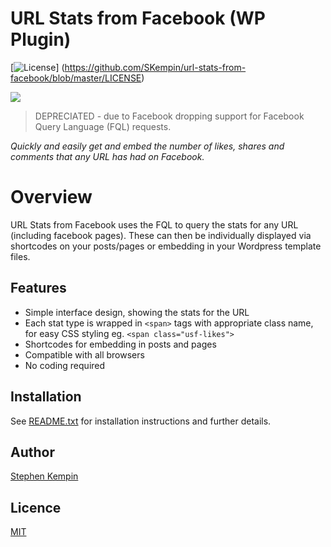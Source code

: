 # URL Stats from Facebook (WP Plugin)
[![License](https://img.shields.io/badge/license-MIT-blue.svg?style=flat-square)] (https://github.com/SKempin/url-stats-from-facebook/blob/master/LICENSE)

![](https://github.com/SKempin/url-stats-from-facebook/blob/master/icon.jpg)
> DEPRECIATED - due to Facebook dropping support for Facebook Query Language (FQL) requests.

*Quickly and easily get and embed the number of likes, shares and comments that any URL has had on Facebook.*



# Overview
URL Stats from Facebook uses the FQL to query the stats for any URL (including facebook pages). These can then be individually displayed via shortcodes on your posts/pages or embedding in your Wordpress template files.

## Features
* Simple interface design, showing the stats for the URL
* Each stat type is wrapped in `<span>` tags with appropriate class name, for easy CSS styling eg. `<span class="usf-likes">`
* Shortcodes for embedding in posts and pages
* Compatible with all browsers
* No coding required

## Installation
See [README.txt](README.txt) for installation instructions and further details.

## Author
[Stephen Kempin](http://www.stephenkempin.co.uk)

## Licence
[MIT](https://github.com/SKempin/url-stats-from-facebook/blob/master/LICENSE)
